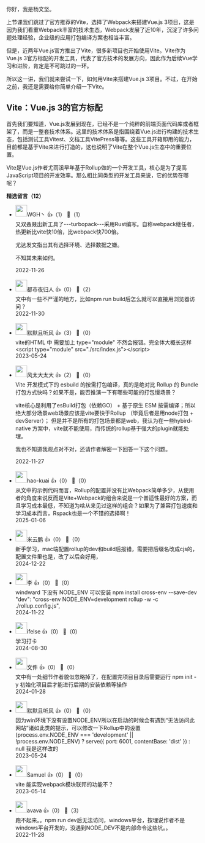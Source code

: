 你好，我是杨文坚。

上节课我们跳过了官方推荐的Vite，选择了Webpack来搭建Vue.js 3项目，这是因为我们看重Webpack丰富的技术生态，Webpack发展了近10年，沉淀了许多问题处理经验，企业级的应用打包编译方案也相当丰富。

但是，近两年Vue.js官方推出了Vite，很多新项目也开始使用Vite。Vite作为Vue.js 3官方标配的开发工具，代表了官方技术的发展方向，因此作为后续Vue学习和进阶，肯定是不可跳过的一环。

所以这一讲，我们就来尝试一下，如何用Vite来搭建Vue.js 3项目。不过，在开始之前，我还是需要给你简单介绍一下Vite。

## Vite：Vue.js 3的官方标配

首先我们要知道，Vue.js发展到现在，已经不是一个纯粹的前端页面代码库或者框架了，而是一整套技术体系。这里的技术体系是指围绕着Vue.js进行构建的技术生态，包括测试工具Vitest、文档工具VitePress等等。这些工具开箱即用的能力，目前都是基于Vite来进行打造的，这也说明了Vite在整个Vue.js生态中的重要位置。

Vite是Vue.js作者尤雨溪早年基于Rollup做的一个开发工具，核心是为了提高JavaScript项目的开发效率。那么相比同类型的开发工具来说，它的优势在哪呢？
<div><strong>精选留言（12）</strong></div><ul>
<li><img src="https://static001.geekbang.org/account/avatar/00/1d/56/08/bd75f114.jpg" width="30px"><span>WGH丶</span> 👍（1） 💬（1）<div>又双叒叕出新工具了---turbopack---采用Rust编写。自称webpack继任者，热更新比vite快10倍，比webpack快700倍。

尤达发文指出其有选择环境、选择数据之嫌。

不知其未来如何。</div>2022-11-26</li><br/><li><img src="https://static001.geekbang.org/account/avatar/00/10/5b/25/d78cc1fe.jpg" width="30px"><span>都市夜归人</span> 👍（0） 💬（2）<div>文中有一些不严谨的地方，比如npm run build后怎么就可以直接用浏览器访问？</div>2022-11-30</li><br/><li><img src="https://static001.geekbang.org/account/avatar/00/26/bf/52/59304c42.jpg" width="30px"><span>默默且听风</span> 👍（3） 💬（0）<div>vite的HTML 中 需要加上 type=&quot;module&quot; 不然会报错。完全体大概长这样 &lt;script type=&quot;module&quot; src=&quot;.&#47;src&#47;index.js&quot;&gt;&lt;&#47;script&gt;</div>2023-05-24</li><br/><li><img src="https://thirdwx.qlogo.cn/mmopen/vi_32/dCfVz7wIUT4fM7zQO3gIwXo3BGodP5FJuCdMxobZ5dXpzBeTXiaB3icoFqj22EbIGCu1xxd1FLo9xic0a2pGnunibg/132" width="30px"><span>风太大太大</span> 👍（2） 💬（0）<div>Vite 开发模式下的 esbuild 的按需打包编译，真的是绝对比 Rollup 的 Bundle 打包方式快吗？如果不是，能否推演一下有哪些可能的打包慢场景？

vite核心是利用了esBuild打包（依赖GO） + 基于原生 ESM 按需编译；所以绝大部分场景web场景应该是vite要快于Rollup （毕竟后者是用node打包 + devServer）；
但是并不是所有的打包场景都是web，我认为在一些hybird-native 方案中，vite就不能使用，而传统的rollup基于强大的plugin就能处理。

我也不知道我观点对不对，还请作者解密一下回答一下这个问题。</div>2022-11-27</li><br/><li><img src="https://static001.geekbang.org/account/avatar/00/13/6a/22/527904b2.jpg" width="30px"><span>hao-kuai</span> 👍（0） 💬（0）<div>从文中的示例代码而言，Rollup的配置并没有比Webpack简单多少，从使用者的角度来说反而是Vite+Webpack的组合来说是一个普适性最好的方案，而且学习成本最低，不知道为啥从来见过这样的组合？如果为了兼容打包速度和学习成本而言，Rspack也是一个不错的选择啊！</div>2025-01-06</li><br/><li><img src="" width="30px"><span>米云鹏</span> 👍（0） 💬（0）<div>新手学习，mac端配置rollup的dev和build后报错，需要把后缀名改成cjs的，配置文件里也是，改了以后会好用，</div>2024-12-22</li><br/><li><img src="https://static001.geekbang.org/account/avatar/00/16/63/7c/51d07eff.jpg" width="30px"><span>李</span> 👍（0） 💬（0）<div>windward 下没有    NODE_ENV 可以安装
npm install cross-env --save-dev
 &quot;dev&quot;: &quot;cross-env NODE_ENV=development rollup -w -c .&#47;rollup.config.js&quot;,</div>2024-11-22</li><br/><li><img src="https://static001.geekbang.org/account/avatar/00/26/eb/d7/90391376.jpg" width="30px"><span>ifelse</span> 👍（0） 💬（0）<div>学习打卡</div>2024-08-30</li><br/><li><img src="https://static001.geekbang.org/account/avatar/00/29/4b/07/33bc5bbd.jpg" width="30px"><span>文件</span> 👍（0） 💬（0）<div>文中有一处细节作者貌似忽略掉了，在配置完项目目录后需要运行 npm init -y 初始化项目后才能进行后期的安装依赖等操作</div>2024-01-28</li><br/><li><img src="https://static001.geekbang.org/account/avatar/00/26/bf/52/59304c42.jpg" width="30px"><span>默默且听风</span> 👍（0） 💬（0）<div>因为win环境下没有设置NODE_ENV所以在启动的时候会有遇到“无法访问此网站”诸如此类的提示，可以修改一下Rollup中的设置  (process.env.NODE_ENV === &#39;development&#39; || !process.env.NODE_ENV) ? serve({
      port: 6001,
      contentBase: &#39;dist&#39;
    }) : null 我是这样改的</div>2023-05-24</li><br/><li><img src="https://static001.geekbang.org/account/avatar/00/13/3b/b2/f256d634.jpg" width="30px"><span>Samuel</span> 👍（0） 💬（0）<div>vite 能实现webpack模块联邦的功能不？</div>2023-05-14</li><br/><li><img src="https://static001.geekbang.org/account/avatar/00/1f/17/d1/1e8b6e52.jpg" width="30px"><span>avava</span> 👍（0） 💬（3）<div>跑不起来。。npm run dev后无法访问，windows平台，按理说作者不是windows平台开发的，没遇到NODE_DEV不是内部命令这些坑。。</div>2022-11-28</li><br/>
</ul>